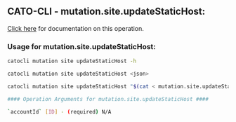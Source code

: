 
## CATO-CLI - mutation.site.updateStaticHost:
[Click here](https://api.catonetworks.com/documentation/#mutation-mutation.site.updateStaticHost) for documentation on this operation.

### Usage for mutation.site.updateStaticHost:

```bash
catocli mutation site updateStaticHost -h

catocli mutation site updateStaticHost <json>

catocli mutation site updateStaticHost "$(cat < mutation.site.updateStaticHost.json)"

#### Operation Arguments for mutation.site.updateStaticHost ####

`accountId` [ID] - (required) N/A    
